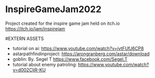 # InspireGameJam2022
Project created for the inspire game jam held on itch.io https://itch.io/jam/inspirejam


#EXTERN ASSETS
- tutorial on ai: https://www.youtube.com/watch?v=jvtFUfJ6CP8
- astarpathfindinproject: https://arongranberg.com/astar/download
- goblin: By. Segel T https://www.facebook.com/Segel.T
- tutorial about enemy patroling: https://www.youtube.com/watch?v=d002CljR-KU